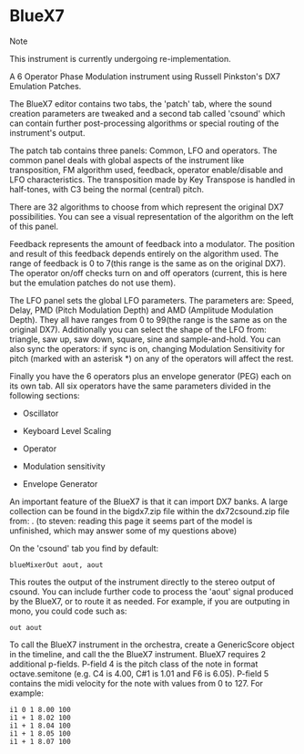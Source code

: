 # BlueX7

<div class="note">

<div class="title">

Note

</div>

This instrument is currently undergoing re-implementation.

</div>

A 6 Operator Phase Modulation instrument using Russell Pinkston's DX7
Emulation Patches.

The BlueX7 editor contains two tabs, the 'patch' tab, where the sound
creation parameters are tweaked and a second tab called 'csound' which
can contain further post-processing algorithms or special routing of the
instrument's output.

The patch tab contains three panels: Common, LFO and operators. The
common panel deals with global aspects of the instrument like
transposition, FM algorithm used, feedback, operator enable/disable and
LFO characteristics. The transposition made by Key Transpose is handled
in half-tones, with C3 being the normal (central) pitch.

There are 32 algorithms to choose from which represent the original DX7
possibilities. You can see a visual representation of the algorithm on
the left of this panel.

Feedback represents the amount of feedback into a modulator. The
position and result of this feedback depends entirely on the algorithm
used. The range of feedback is 0 to 7(this range is the same as on the
original DX7). The operator on/off checks turn on and off operators
(current, this is here but the emulation patches do not use them).

The LFO panel sets the global LFO parameters. The parameters are: Speed,
Delay, PMD (Pitch Modulation Depth) and AMD (Amplitude Modulation
Depth). They all have ranges from 0 to 99(the range is the same as on
the original DX7). Additionally you can select the shape of the LFO
from: triangle, saw up, saw down, square, sine and sample-and-hold. You
can also sync the operators: if sync is on, changing Modulation
Sensitivity for pitch (marked with an asterisk \*) on any of the
operators will affect the rest.

Finally you have the 6 operators plus an envelope generator (PEG) each
on its own tab. All six operators have the same parameters divided in
the following sections:

  - Oscillator

  - Keyboard Level Scaling

  - Operator

  - Modulation sensitivity

  - Envelope Generator

An important feature of the BlueX7 is that it can import DX7 banks. A
large collection can be found in the bigdx7.zip file within the
dx72csound.zip file from: [](http://www.parnasse.com/dx72csnd.shtml).
(to steven: reading this page it seems part of the model is unfinished,
which may answer some of my questions above)

On the 'csound' tab you find by default:

    blueMixerOut aout, aout

This routes the output of the instrument directly to the stereo output
of csound. You can include further code to process the 'aout' signal
produced by the BlueX7, or to route it as needed. For example, if you
are outputing in mono, you could code such as:

    out aout

To call the BlueX7 instrument in the orchestra, create a GenericScore
object in the timeline, and call the the BlueX7 instrument. BlueX7
requires 2 additional p-fields. P-field 4 is the pitch class of the note
in format octave.semitone (e.g. C4 is 4.00, C\#1 is 1.01 and F6 is
6.05). P-field 5 contains the midi velocity for the note with values
from 0 to 127. For example:

    i1 0 1 8.00 100
    i1 + 1 8.02 100
    i1 + 1 8.04 100
    i1 + 1 8.05 100
    i1 + 1 8.07 100
